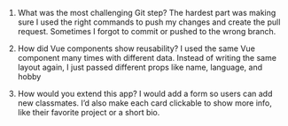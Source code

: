 1.  What was the most challenging Git step?
The hardest part was making sure I used the right commands to push my changes and create the pull request. Sometimes I forgot to commit or pushed to the wrong branch.

2.  How did Vue components show reusability?
I used the same Vue component many times with different data. Instead of writing the same layout again, I just passed different props like name, language, and hobby


3. How would you extend this app?
I would add a form so users can add new classmates. I’d also make each card clickable to show more info, like their favorite project or a short bio.

